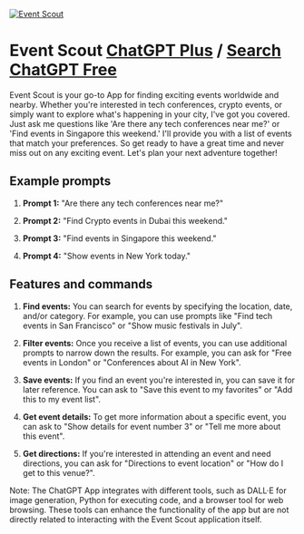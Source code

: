 
[![Event Scout](https://files.oaiusercontent.com/file-5SqSeVW3kmrcebaeswUrUCj4?se=2123-10-17T04%3A22%3A13Z&sp=r&sv=2021-08-06&sr=b&rscc=max-age%3D31536000%2C%20immutable&rscd=attachment%3B%20filename%3D10870f9d-4213-475c-a88d-d4ac793472af.png&sig=TVeiHsAA7bFHDoyXKAMg48le1riO/OWjxsCDnBVavXY%3D)](https://chat.openai.com/g/g-YP96fCxPs-event-scout)

# Event Scout [ChatGPT Plus](https://chat.openai.com/g/g-YP96fCxPs-event-scout) / [Search ChatGPT Free](https://gptcall.net/index.html#/?search=Event%20Scout)

Event Scout is your go-to App for finding exciting events worldwide and nearby. Whether you're interested in tech conferences, crypto events, or simply want to explore what's happening in your city, I've got you covered. Just ask me questions like 'Are there any tech conferences near me?' or 'Find events in Singapore this weekend.' I'll provide you with a list of events that match your preferences. So get ready to have a great time and never miss out on any exciting event. Let's plan your next adventure together!

## Example prompts

1. **Prompt 1:** "Are there any tech conferences near me?"

2. **Prompt 2:** "Find Crypto events in Dubai this weekend."

3. **Prompt 3:** "Find events in Singapore this weekend."

4. **Prompt 4:** "Show events in New York today."

## Features and commands

1. **Find events:** You can search for events by specifying the location, date, and/or category. For example, you can use prompts like "Find tech events in San Francisco" or "Show music festivals in July".

2. **Filter events:** Once you receive a list of events, you can use additional prompts to narrow down the results. For example, you can ask for "Free events in London" or "Conferences about AI in New York".

3. **Save events:** If you find an event you're interested in, you can save it for later reference. You can ask to "Save this event to my favorites" or "Add this to my event list".

4. **Get event details:** To get more information about a specific event, you can ask to "Show details for event number 3" or "Tell me more about this event".

5. **Get directions:** If you're interested in attending an event and need directions, you can ask for "Directions to event location" or "How do I get to this venue?".

Note: The ChatGPT App integrates with different tools, such as DALL·E for image generation, Python for executing code, and a browser tool for web browsing. These tools can enhance the functionality of the app but are not directly related to interacting with the Event Scout application itself.


